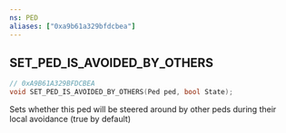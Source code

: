 ```yaml
---
ns: PED
aliases: ["0xa9b61a329bfdcbea"]
---
```

## SET_PED_IS_AVOIDED_BY_OTHERS

```c
// 0xA9B61A329BFDCBEA
void SET_PED_IS_AVOIDED_BY_OTHERS(Ped ped, bool State);
```

Sets whether this ped will be steered around by other peds during their local avoidance (true by default)

